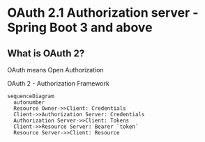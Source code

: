 # OAuth 2.1 Authorization server - Spring Boot 3 and  above

## What is OAuth 2?

OAuth means Open Authorization

OAuth 2 - Authorization Framework

``` mermaid
sequenceDiagram
  autonumber
  Resource Owner->>Client: Credentials
  Client->>Authorization Server: Credentials
  Authorization Server->>Client: Tokens
  Client->>Resource Server: Bearer `token`
  Resource Server->>Client: Resource

```
